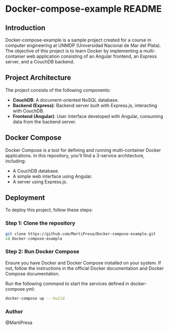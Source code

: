 #     Docker-compose-example README          #

## Introduction

Docker-compose-example is a sample project created for a course in computer engineering at UNMDP (Universidad Nacional de Mar del Plata). The objective of this project is to learn Docker by implementing a multi-container web application consisting of an Angular frontend, an Express server, and a CouchDB backend.

## Project Architecture

The project consists of the following components:

- **CouchDB**: A document-oriented NoSQL database.
- **Backend (Express)**: Backend server built with Express.js, interacting with CouchDB.
- **Frontend (Angular)**: User interface developed with Angular, consuming data from the backend server.

## Docker Compose

Docker Compose is a tool for defining and running multi-container Docker applications. In this repository, you'll find a 3-service architecture, including:

- A CouchDB database.
- A simple web interface using Angular.
- A server using Express.js.

## Deployment

To deploy this project, follow these steps:

### Step 1: Clone the repository
```Bash
git clone https://github.com/MartiPresa/Docker-compose-example.git
cd Docker-compose-example
``` 

### Step 2: Run Docker Compose

Ensure you have Docker and Docker Compose installed on your system. If not, follow the instructions in the official Docker documentation and Docker Compose documentation.

Run the following command to start the services defined in docker-compose.yml:
```Bash
docker-compose up ---build
```
### Author   
@MartiPresa
